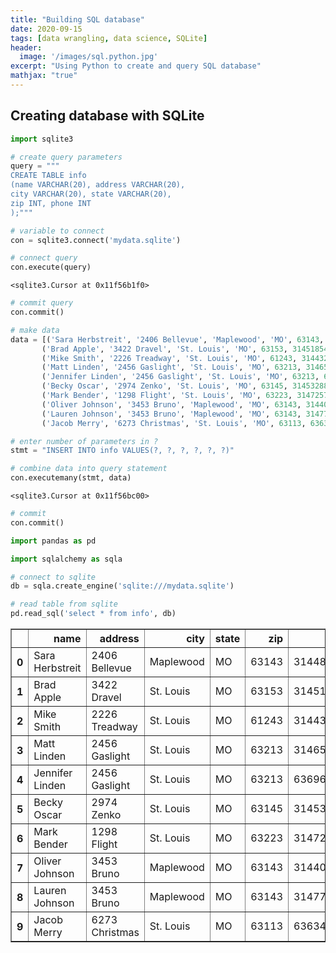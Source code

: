 ```yaml
---
title: "Building SQL database"
date: 2020-09-15
tags: [data wrangling, data science, SQLite]
header:
  image: '/images/sql.python.jpg'
excerpt: "Using Python to create and query SQL database"
mathjax: "true"
---
```



## Creating database with SQLite


```python
import sqlite3
```


```python
# create query parameters
query = """
CREATE TABLE info
(name VARCHAR(20), address VARCHAR(20),
city VARCHAR(20), state VARCHAR(20),
zip INT, phone INT
);"""
```


```python
# variable to connect
con = sqlite3.connect('mydata.sqlite')
```


```python
# connect query
con.execute(query)
```




    <sqlite3.Cursor at 0x11f56b1f0>




```python
# commit query
con.commit()
```


```python
# make data
data = [('Sara Herbstreit', '2406 Bellevue', 'Maplewood', 'MO', 63143, 3144825481),
       ('Brad Apple', '3422 Dravel', 'St. Louis', 'MO', 63153, 3145185481),
       ('Mike Smith', '2226 Treadway', 'St. Louis', 'MO', 61243, 3144324532),
       ('Matt Linden', '2456 Gaslight', 'St. Louis', 'MO', 63213, 3146589903),
       ('Jennifer Linden', '2456 Gaslight', 'St. Louis', 'MO', 63213, 6369643487),
       ('Becky Oscar', '2974 Zenko', 'St. Louis', 'MO', 63145, 3145328876),
       ('Mark Bender', '1298 Flight', 'St. Louis', 'MO', 63223, 3147257281),
       ('Oliver Johnson', '3453 Bruno', 'Maplewood', 'MO', 63143, 3144059872),
       ('Lauren Johnson', '3453 Bruno', 'Maplewood', 'MO', 63143, 3147728977),
       ('Jacob Merry', '6273 Christmas', 'St. Louis', 'MO', 63113, 6363429978)]
```


```python
# enter number of parameters in ?
stmt = "INSERT INTO info VALUES(?, ?, ?, ?, ?, ?)"
```


```python
# combine data into query statement
con.executemany(stmt, data)
```




    <sqlite3.Cursor at 0x11f56bc00>




```python
# commit
con.commit()
```


```python
import pandas as pd
```


```python
import sqlalchemy as sqla
```


```python
# connect to sqlite
db = sqla.create_engine('sqlite:///mydata.sqlite')
```


```python
# read table from sqlite
pd.read_sql('select * from info', db)
```




<div>
<style scoped>
    .dataframe tbody tr th:only-of-type {
        vertical-align: middle;
    }

    .dataframe tbody tr th {
        vertical-align: top;
    }

    .dataframe thead th {
        text-align: right;
    }
</style>
<table border="1" class="dataframe">
  <thead>
    <tr style="text-align: right;">
      <th></th>
      <th>name</th>
      <th>address</th>
      <th>city</th>
      <th>state</th>
      <th>zip</th>
      <th>phone</th>
    </tr>
  </thead>
  <tbody>
    <tr>
      <th>0</th>
      <td>Sara Herbstreit</td>
      <td>2406 Bellevue</td>
      <td>Maplewood</td>
      <td>MO</td>
      <td>63143</td>
      <td>3144825481</td>
    </tr>
    <tr>
      <th>1</th>
      <td>Brad Apple</td>
      <td>3422 Dravel</td>
      <td>St. Louis</td>
      <td>MO</td>
      <td>63153</td>
      <td>3145185481</td>
    </tr>
    <tr>
      <th>2</th>
      <td>Mike Smith</td>
      <td>2226 Treadway</td>
      <td>St. Louis</td>
      <td>MO</td>
      <td>61243</td>
      <td>3144324532</td>
    </tr>
    <tr>
      <th>3</th>
      <td>Matt Linden</td>
      <td>2456 Gaslight</td>
      <td>St. Louis</td>
      <td>MO</td>
      <td>63213</td>
      <td>3146589903</td>
    </tr>
    <tr>
      <th>4</th>
      <td>Jennifer Linden</td>
      <td>2456 Gaslight</td>
      <td>St. Louis</td>
      <td>MO</td>
      <td>63213</td>
      <td>6369643487</td>
    </tr>
    <tr>
      <th>5</th>
      <td>Becky Oscar</td>
      <td>2974 Zenko</td>
      <td>St. Louis</td>
      <td>MO</td>
      <td>63145</td>
      <td>3145328876</td>
    </tr>
    <tr>
      <th>6</th>
      <td>Mark Bender</td>
      <td>1298 Flight</td>
      <td>St. Louis</td>
      <td>MO</td>
      <td>63223</td>
      <td>3147257281</td>
    </tr>
    <tr>
      <th>7</th>
      <td>Oliver Johnson</td>
      <td>3453 Bruno</td>
      <td>Maplewood</td>
      <td>MO</td>
      <td>63143</td>
      <td>3144059872</td>
    </tr>
    <tr>
      <th>8</th>
      <td>Lauren Johnson</td>
      <td>3453 Bruno</td>
      <td>Maplewood</td>
      <td>MO</td>
      <td>63143</td>
      <td>3147728977</td>
    </tr>
    <tr>
      <th>9</th>
      <td>Jacob Merry</td>
      <td>6273 Christmas</td>
      <td>St. Louis</td>
      <td>MO</td>
      <td>63113</td>
      <td>6363429978</td>
    </tr>
  </tbody>
</table>
</div>




```python

```
